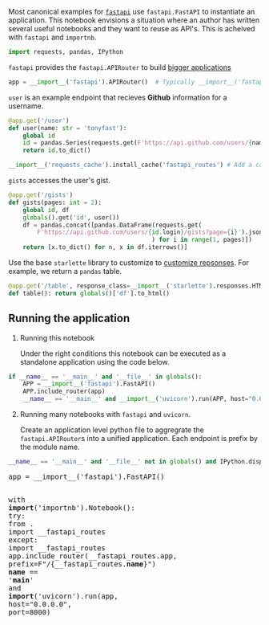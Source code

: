 Most canonical examples for [`fastapi`](https://github.com/tiangolo/fastapi) use `fastapi.FastAPI` to instantiate an application.  This notebook envisions a situation where an author has written several useful notebooks and they want to reuse as API's.  This is acheived with `fastapi` and `importnb`.


```python
import requests, pandas, IPython
```

`fastapi` provides the `fastapi.APIRouter` to build [bigger applications](https://fastapi.tiangolo.com/tutorial/bigger-applications/#apirouter)


```python
app = __import__('fastapi').APIRouter()  # Typically __import__('fastapi').FastAPI()
```

`user` is an example endpoint that recieves __Github__ information for a username.


```python
@app.get('/user')
def user(name: str = 'tonyfast'):
    global id
    id = pandas.Series(requests.get(F'https://api.github.com/users/{name}').json())
    return id.to_dict()

__import__('requests_cache').install_cache('fastapi_routes') # Add a caching mechanism.
```

`gists` accesses the user's gist.


```python
@app.get('/gists')
def gists(pages: int = 2):
    global id, df
    globals().get('id', user())
    df = pandas.concat([pandas.DataFrame(requests.get(
        F'https://api.github.com/users/{id.login}/gists?page={i}').json()
                                        ) for i in range(1, pages)])
    return [x.to_dict() for n, x in df.iterrows()]
```

Use the base `starlette` library to customize to [customize repsonses](https://fastapi.tiangolo.com/tutorial/custom-response/).  For example, we return a `pandas` table.


```python
@app.get('/table', response_class=__import__('starlette').responses.HTMLResponse)
def table(): return globals()['df'].to_html()
```

## Running the application

1. Running this notebook

    Under the right conditions this notebook can be executed as a standalone application using the code below.


```python
if __name__ == '__main__' and '__file__' in globals():
    APP = __import__('fastapi').FastAPI()
    APP.include_router(app)
    __name__ == '__main__' and __import__('uvicorn').run(APP, host="0.0.0.0", port=8000)
```

2. Running many notebooks with `fastapi` and `uvicorn`.
    
    Create an application level python file to aggregrate the `fastapi.APIRouter`s into a unified application.  Each endpoint is prefix by the module name.


```python
__name__ == '__main__' and '__file__' not in globals() and IPython.display.Code(filename='main.py')
```




<style>.output_html .hll { background-color: #ffffcc }
.output_html  { background: #f8f8f8; }
.output_html .c { color: #408080; font-style: italic } /* Comment */
.output_html .err { border: 1px solid #FF0000 } /* Error */
.output_html .k { color: #008000; font-weight: bold } /* Keyword */
.output_html .o { color: #666666 } /* Operator */
.output_html .ch { color: #408080; font-style: italic } /* Comment.Hashbang */
.output_html .cm { color: #408080; font-style: italic } /* Comment.Multiline */
.output_html .cp { color: #BC7A00 } /* Comment.Preproc */
.output_html .cpf { color: #408080; font-style: italic } /* Comment.PreprocFile */
.output_html .c1 { color: #408080; font-style: italic } /* Comment.Single */
.output_html .cs { color: #408080; font-style: italic } /* Comment.Special */
.output_html .gd { color: #A00000 } /* Generic.Deleted */
.output_html .ge { font-style: italic } /* Generic.Emph */
.output_html .gr { color: #FF0000 } /* Generic.Error */
.output_html .gh { color: #000080; font-weight: bold } /* Generic.Heading */
.output_html .gi { color: #00A000 } /* Generic.Inserted */
.output_html .go { color: #888888 } /* Generic.Output */
.output_html .gp { color: #000080; font-weight: bold } /* Generic.Prompt */
.output_html .gs { font-weight: bold } /* Generic.Strong */
.output_html .gu { color: #800080; font-weight: bold } /* Generic.Subheading */
.output_html .gt { color: #0044DD } /* Generic.Traceback */
.output_html .kc { color: #008000; font-weight: bold } /* Keyword.Constant */
.output_html .kd { color: #008000; font-weight: bold } /* Keyword.Declaration */
.output_html .kn { color: #008000; font-weight: bold } /* Keyword.Namespace */
.output_html .kp { color: #008000 } /* Keyword.Pseudo */
.output_html .kr { color: #008000; font-weight: bold } /* Keyword.Reserved */
.output_html .kt { color: #B00040 } /* Keyword.Type */
.output_html .m { color: #666666 } /* Literal.Number */
.output_html .s { color: #BA2121 } /* Literal.String */
.output_html .na { color: #7D9029 } /* Name.Attribute */
.output_html .nb { color: #008000 } /* Name.Builtin */
.output_html .nc { color: #0000FF; font-weight: bold } /* Name.Class */
.output_html .no { color: #880000 } /* Name.Constant */
.output_html .nd { color: #AA22FF } /* Name.Decorator */
.output_html .ni { color: #999999; font-weight: bold } /* Name.Entity */
.output_html .ne { color: #D2413A; font-weight: bold } /* Name.Exception */
.output_html .nf { color: #0000FF } /* Name.Function */
.output_html .nl { color: #A0A000 } /* Name.Label */
.output_html .nn { color: #0000FF; font-weight: bold } /* Name.Namespace */
.output_html .nt { color: #008000; font-weight: bold } /* Name.Tag */
.output_html .nv { color: #19177C } /* Name.Variable */
.output_html .ow { color: #AA22FF; font-weight: bold } /* Operator.Word */
.output_html .w { color: #bbbbbb } /* Text.Whitespace */
.output_html .mb { color: #666666 } /* Literal.Number.Bin */
.output_html .mf { color: #666666 } /* Literal.Number.Float */
.output_html .mh { color: #666666 } /* Literal.Number.Hex */
.output_html .mi { color: #666666 } /* Literal.Number.Integer */
.output_html .mo { color: #666666 } /* Literal.Number.Oct */
.output_html .sa { color: #BA2121 } /* Literal.String.Affix */
.output_html .sb { color: #BA2121 } /* Literal.String.Backtick */
.output_html .sc { color: #BA2121 } /* Literal.String.Char */
.output_html .dl { color: #BA2121 } /* Literal.String.Delimiter */
.output_html .sd { color: #BA2121; font-style: italic } /* Literal.String.Doc */
.output_html .s2 { color: #BA2121 } /* Literal.String.Double */
.output_html .se { color: #BB6622; font-weight: bold } /* Literal.String.Escape */
.output_html .sh { color: #BA2121 } /* Literal.String.Heredoc */
.output_html .si { color: #BB6688; font-weight: bold } /* Literal.String.Interpol */
.output_html .sx { color: #008000 } /* Literal.String.Other */
.output_html .sr { color: #BB6688 } /* Literal.String.Regex */
.output_html .s1 { color: #BA2121 } /* Literal.String.Single */
.output_html .ss { color: #19177C } /* Literal.String.Symbol */
.output_html .bp { color: #008000 } /* Name.Builtin.Pseudo */
.output_html .fm { color: #0000FF } /* Name.Function.Magic */
.output_html .vc { color: #19177C } /* Name.Variable.Class */
.output_html .vg { color: #19177C } /* Name.Variable.Global */
.output_html .vi { color: #19177C } /* Name.Variable.Instance */
.output_html .vm { color: #19177C } /* Name.Variable.Magic */
.output_html .il { color: #666666 } /* Literal.Number.Integer.Long */</style><div class="highlight"><pre><span></span><span class="n">app</span> <span class="o">=</span> <span class="nb">__import__</span><span class="p">(</span><span class="s1">&#39;fastapi&#39;</span><span class="p">)</span><span class="o">.</span><span class="n">FastAPI</span><span class="p">()</span>
<span class="k">with</span> <span class="nb">__import__</span><span class="p">(</span><span class="s1">&#39;importnb&#39;</span><span class="p">)</span><span class="o">.</span><span class="n">Notebook</span><span class="p">():</span>
    <span class="k">try</span><span class="p">:</span> <span class="kn">from</span> <span class="nn">.</span> <span class="kn">import</span> <span class="n">__fastapi_routes</span>
    <span class="k">except</span><span class="p">:</span> <span class="kn">import</span> <span class="nn">__fastapi_routes</span>
<span class="n">app</span><span class="o">.</span><span class="n">include_router</span><span class="p">(</span><span class="n">__fastapi_routes</span><span class="o">.</span><span class="n">app</span><span class="p">,</span> <span class="n">prefix</span><span class="o">=</span><span class="n">F</span><span class="s2">&quot;/{__fastapi_routes.__name__}&quot;</span><span class="p">)</span>
<span class="vm">__name__</span> <span class="o">==</span> <span class="s1">&#39;__main__&#39;</span> <span class="ow">and</span> <span class="nb">__import__</span><span class="p">(</span><span class="s1">&#39;uvicorn&#39;</span><span class="p">)</span><span class="o">.</span><span class="n">run</span><span class="p">(</span><span class="n">app</span><span class="p">,</span> <span class="n">host</span><span class="o">=</span><span class="s2">&quot;0.0.0.0&quot;</span><span class="p">,</span> <span class="n">port</span><span class="o">=</span><span class="mi">8000</span><span class="p">)</span>
</pre></div>



